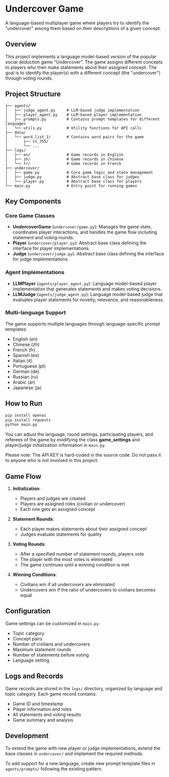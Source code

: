 # Undercover Game

A language-based multiplayer game where players try to identify the "undercover" among them based on their descriptions of a given concept.

## Overview

This project implements a language model-based version of the popular social deduction game "Undercover". The game assigns different concepts to players who then make statements about their assigned concept. The goal is to identify the player(s) with a different concept (the "undercover") through voting rounds.

## Project Structure

```
├── agents/
│   ├── judge_agent.py     # LLM-based judge implementation
│   ├── player_agent.py    # LLM-based player implementation
│   ├── prompts.py         # Contains prompt templates for different languages
│   └── utils.py           # Utility functions for API calls
├── data/
│   └── word_list_1/       # Contains word pairs for the game
│       ├── cn_755/
│       └── ...
├── logs/
│   ├── en/                # Game records in English
│   ├── zh/                # Game records in Chinese
│   └── fr/                # Game records in French
├── undercover/
│   ├── game.py            # Core game logic and state management
│   ├── judge.py           # Abstract base class for judges
│   └── player.py          # Abstract base class for players
└── main.py                # Entry point for running games
```

## Key Components

### Core Game Classes

- **UndercoverGame** (`undercover/game.py`): Manages the game state, coordinates player interactions, and handles the game flow including statement and voting rounds.
- **Player** (`undercover/player.py`): Abstract base class defining the interface for player implementations.
- **Judge** (`undercover/judge.py`): Abstract base class defining the interface for judge implementations.

### Agent Implementations

- **LLMPlayer** (`agents/player_agent.py`): Language model-based player implementation that generates statements and makes voting decisions.
- **LLMJudge** (`agents/judge_agent.py`): Language model-based judge that evaluates player statements for novelty, relevance, and reasonableness.

### Multi-language Support

The game supports multiple languages through language-specific prompt templates:
- English (en)
- Chinese (zh)
- French (fr)
- Spanish (es)
- Italian (it)
- Portuguese (pt)
- German (de)
- Russian (ru)
- Arabic (ar)
- Japanese (ja)

## How to Run

```bash
pip install openai
pip install requests
python main.py
```
You can adjust the language, round settings, participating players, and referees of the game by modifying the class **game_settings** and player/judge initialization information in `main.py`.

Please note: The API KEY is hard-coded in the source code. Do not pass it to anyone who is not involved in this project.

## Game Flow

1. **Initialization**:
   - Players and judges are created
   - Players are assigned roles (civilian or undercover)
   - Each role gets an assigned concept

2. **Statement Rounds**:
   - Each player makes statements about their assigned concept
   - Judges evaluate statements for quality

3. **Voting Rounds**:
   - After a specified number of statement rounds, players vote
   - The player with the most votes is eliminated
   - The game continues until a winning condition is met

4. **Winning Conditions**:
   - Civilians win if all undercovers are eliminated
   - Undercovers win if the ratio of undercovers to civilians becomes equal

## Configuration

Game settings can be customized in `main.py`:
- Topic category
- Concept pairs
- Number of civilians and undercovers
- Maximum statement rounds
- Number of statements before voting
- Language setting

## Logs and Records

Game records are stored in the `logs/` directory, organized by language and topic category. Each game record contains:
- Game ID and timestamp
- Player information and roles
- All statements and voting results
- Game summary and analysis

## Development

To extend the game with new player or judge implementations, extend the base classes in `undercover/` and implement the required methods.

To add support for a new language, create new prompt template files in `agents/prompts/` following the existing pattern.
